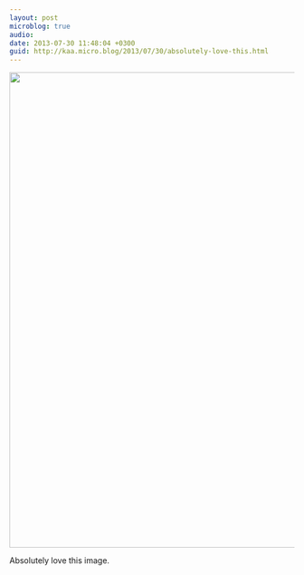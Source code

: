 ```yaml
---
layout: post
microblog: true
audio: 
date: 2013-07-30 11:48:04 +0300
guid: http://kaa.micro.blog/2013/07/30/absolutely-love-this.html
---
```

<img src="https://micro.kaa.bz/uploads/2018/fdce78303b.jpg" alt="" width="840" height="840" class="alignnone size-full wp-image-603" /> 

Absolutely love this image.
